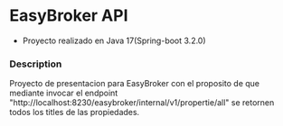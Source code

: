 # EasyBroker API

 - Proyecto realizado en Java 17(Spring-boot 3.2.0)

### Description

Proyecto de presentacion para EasyBroker con el proposito de que mediante invocar el endpoint "http://localhost:8230/easybroker/internal/v1/propertie/all" se retornen todos los titles de las propiedades.